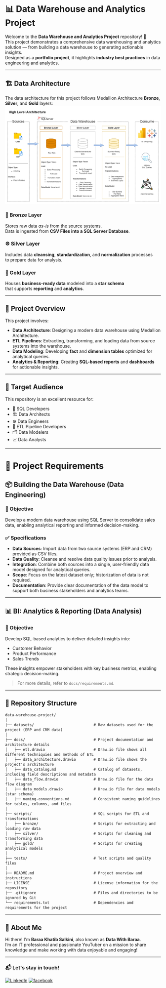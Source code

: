 # 📊 Data Warehouse and Analytics Project

Welcome to the **Data Warehouse and Analytics Project** repository! 🚀  
This project demonstrates a comprehensive data warehousing and analytics solution — from building a data warehouse to generating actionable insights.  
Designed as a **portfolio project**, it highlights **industry best practices** in data engineering and analytics.

---

## 🏗️ Data Architecture

The data architecture for this project follows Medallion Architecture **Bronze**, **Silver**, and **Gold** layers:
![Data Architecture](https://github.com/AhmedGonim/SQL-Data-Warehouse-Project/blob/main/docs/High%20Level%20Architecture.png)

### 🔹 Bronze Layer
Stores raw data *as-is* from the source systems.  
Data is ingested from **CSV Files into a SQL Server Database**.

### ⚙️ Silver Layer
Includes data **cleansing**, **standardization**, and **normalization** processes  
to prepare data for analysis.

### 🥇 Gold Layer
Houses **business-ready data** modeled into a **star schema**  
that supports **reporting** and **analytics**.

---

## 📖 Project Overview

This project involves:

- **Data Architecture**: Designing a modern data warehouse using Medallion Architecture.
- **ETL Pipelines**: Extracting, transforming, and loading data from source systems into the warehouse.
- **Data Modeling**: Developing **fact** and **dimension tables** optimized for analytical queries.
- **Analytics & Reporting**: Creating **SQL-based reports** and **dashboards** for actionable insights.

---

## 🎯 Target Audience

This repository is an excellent resource for:

- 🧠 SQL Developers  
- 🏗️ Data Architects  
- ⚙️ Data Engineers  
- 🔄 ETL Pipeline Developers  
- 🗂️ Data Modelers  
- 📈 Data Analysts  

---
# 🚀 Project Requirements

## 📦 Building the Data Warehouse (Data Engineering)

### 🎯 Objective
Develop a modern data warehouse using SQL Server to consolidate sales data, enabling analytical reporting and informed decision-making.

### ✅ Specifications
- **Data Sources**: Import data from two source systems (ERP and CRM) provided as CSV files.
- **Data Quality**: Cleanse and resolve data quality issues prior to analysis.
- **Integration**: Combine both sources into a single, user-friendly data model designed for analytical queries.
- **Scope**: Focus on the latest dataset only; historization of data is not required.
- **Documentation**: Provide clear documentation of the data model to support both business stakeholders and analytics teams.

---

## 📊 BI: Analytics & Reporting (Data Analysis)

### 🎯 Objective
Develop SQL-based analytics to deliver detailed insights into:

- Customer Behavior
- Product Performance
- Sales Trends

These insights empower stakeholders with key business metrics, enabling strategic decision-making.

> For more details, refer to `docs/requirements.md`.

---

## 📂 Repository Structure
```
data-warehouse-project/
│
├── datasets/                           # Raw datasets used for the project (ERP and CRM data)
│
├── docs/                               # Project documentation and architecture details
│   ├── etl.drawio                      # Draw.io file shows all different techniquies and methods of ETL
│   ├── data_architecture.drawio        # Draw.io file shows the project's architecture
│   ├── data_catalog.md                 # Catalog of datasets, including field descriptions and metadata
│   ├── data_flow.drawio                # Draw.io file for the data flow diagram
│   ├── data_models.drawio              # Draw.io file for data models (star schema)
│   ├── naming-conventions.md           # Consistent naming guidelines for tables, columns, and files
│
├── scripts/                            # SQL scripts for ETL and transformations
│   ├── bronze/                         # Scripts for extracting and loading raw data
│   ├── silver/                         # Scripts for cleaning and transforming data
│   ├── gold/                           # Scripts for creating analytical models
│
├── tests/                              # Test scripts and quality files
│
├── README.md                           # Project overview and instructions
├── LICENSE                             # License information for the repository
├── .gitignore                          # Files and directories to be ignored by Git
└── requirements.txt                    # Dependencies and requirements for the project
```
---


## 🌟 About Me

Hi there! I'm **Baraa Khatib Salkini**, also known as **Data With Baraa**.  
I’m an IT professional and passionate YouTuber on a mission to share knowledge and make working with data enjoyable and engaging!

---

### 📬 Let's stay in touch!
[![LinkedIn](https://img.shields.io/badge/LinkedIn-0077B5?style=for-the-badge&logo=linkedin&logoColor=white)](https://www.linkedin.com/in/ahmedghoonim)
[![facebook](https://img.shields.io/badge/Facebook-000000?style=for-the-badge&logo=google-chrome&logoColor=white)](https://www.facebook.com/share/19JWnRjSrQ/)


